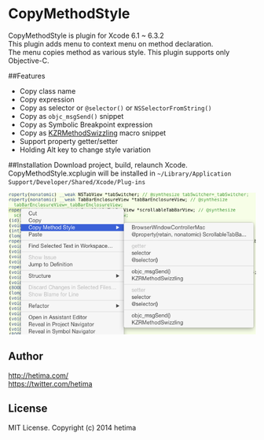 # CopyMethodStyle

CopyMethodStyle is plugin for Xcode 6.1 ~ 6.3.2  
This plugin adds menu to context menu on method declaration.  
The menu copies method as various style.
This plugin supports only Objective-C.

##Features

- Copy class name
- Copy expression
- Copy as selector or `@selector()` or `NSSelectorFromString()`
- Copy as `objc_msgSend()` snippet
- Copy as Symbolic Breakpoint expression
- Copy as [KZRMethodSwizzling](https://github.com/hetima/KZRMethodSwizzling) macro snippet
- Support property getter/setter
- Holding Alt key to change style variation

##Installation
Download project, build, relaunch Xcode.
CopyMethodStyle.xcplugin will be installed in
 `~/Library/Application Support/Developer/Shared/Xcode/Plug-ins`

![screenshot](screenshot.png)

## Author
http://hetima.com/  
https://twitter.com/hetima

## License 
MIT License. Copyright (c) 2014 hetima
